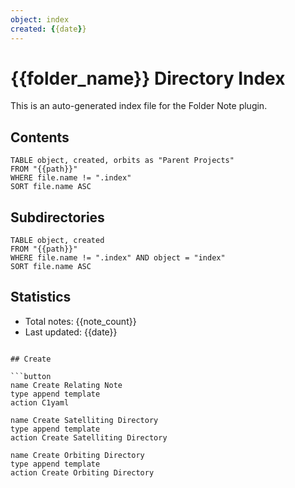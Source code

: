 ```yaml
---
object: index
created: {{date}}
---
```


# {{folder_name}} Directory Index

This is an auto-generated index file for the Folder Note plugin.

## Contents

```dataview
TABLE object, created, orbits as "Parent Projects"
FROM "{{path}}"
WHERE file.name != ".index"
SORT file.name ASC
```

## Subdirectories

```dataview
TABLE object, created
FROM "{{path}}"
WHERE file.name != ".index" AND object = "index"
SORT file.name ASC
```

## Statistics

- Total notes: {{note_count}}
- Last updated: {{date}}
```

## Create

```button
name Create Relating Note
type append template
action C1yaml
```

```button
name Create Satelliting Directory 
type append template
action Create Satelliting Directory
```

```button
name Create Orbiting Directory
type append template
action Create Orbiting Directory
```
